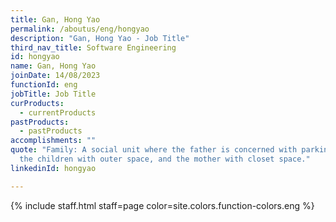 ```yaml
---
title: Gan, Hong Yao
permalink: /aboutus/eng/hongyao
description: "Gan, Hong Yao - Job Title"
third_nav_title: Software Engineering
id: hongyao
name: Gan, Hong Yao
joinDate: 14/08/2023
functionId: eng
jobTitle: Job Title
curProducts:
  - currentProducts
pastProducts:
  - pastProducts
accomplishments: ""
quote: "Family: A social unit where the father is concerned with parking space,
  the children with outer space, and the mother with closet space."
linkedinId: hongyao

---
```


{% include staff.html staff=page color=site.colors.function-colors.eng %}
